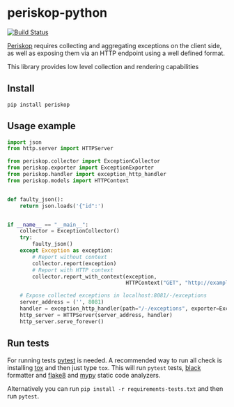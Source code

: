 # periskop-python

[![Build Status](https://api.cirrus-ci.com/github/soundcloud/periskop-python.svg)](https://cirrus-ci.com/github/soundcloud/periskop-go)

[Periskop](https://github.com/soundcloud/periskop) requires collecting and aggregating exceptions on the client side,
as well as exposing them via an HTTP endpoint using a well defined format.

This library provides low level collection and rendering capabilities

## Install

```
pip install periskop
```

## Usage example

```python
import json
from http.server import HTTPServer

from periskop.collector import ExceptionCollector
from periskop.exporter import ExceptionExporter
from periskop.handler import exception_http_handler
from periskop.models import HTTPContext


def faulty_json():
    return json.loads('{"id":')


if __name__ == "__main__":
    collector = ExceptionCollector()
    try:
        faulty_json()
    except Exception as exception:
        # Report without context
        collector.report(exception)
        # Report with HTTP context
        collector.report_with_context(exception,
                                      HTTPContext("GET", "http://example.com", {"Cache-Control": "no-cache"}))

    # Expose collected exceptions in localhost:8081/-/exceptions
    server_address = ('', 8081)
    handler = exception_http_handler(path="/-/exceptions", exporter=ExceptionExporter(collector))
    http_server = HTTPServer(server_address, handler)
    http_server.serve_forever()

```

## Run tests

For running tests [pytest](https://docs.pytest.org) is needed. A recommended way to run all check is installing [tox](https://tox.readthedocs.io/en/latest/install.html) and then just type `tox`. This will run `pytest` tests, [black](https://black.readthedocs.io) formatter and [flake8](https://flake8.pycqa.org) and [mypy](http://mypy-lang.org/) static code analyzers.

Alternatively you can run `pip install -r requirements-tests.txt` and then run `pytest`.
